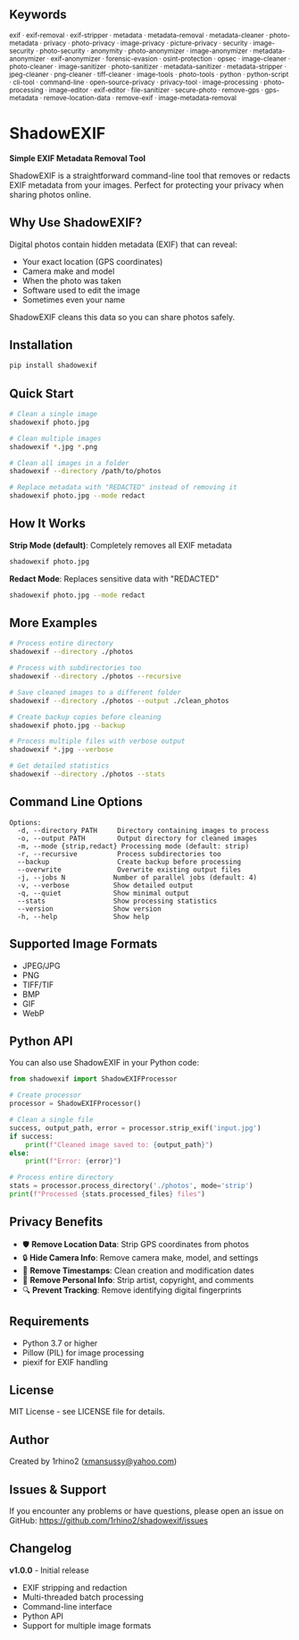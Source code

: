## Keywords  
<sub>
exif · exif-removal · exif-stripper · metadata · metadata-removal · metadata-cleaner · photo-metadata · privacy · photo-privacy · image-privacy · picture-privacy · security · image-security · photo-security · anonymity · photo-anonymizer · image-anonymizer · metadata-anonymizer · exif-anonymizer · forensic-evasion · osint-protection · opsec · image-cleaner · photo-cleaner · image-sanitizer · photo-sanitizer · metadata-sanitizer · metadata-stripper · jpeg-cleaner · png-cleaner · tiff-cleaner · image-tools · photo-tools · python · python-script · cli-tool · command-line · open-source-privacy · privacy-tool · image-processing · photo-processing · image-editor · exif-editor · file-sanitizer · secure-photo · remove-gps · gps-metadata · remove-location-data · remove-exif · image-metadata-removal
</sub>

# ShadowEXIF

**Simple EXIF Metadata Removal Tool**

ShadowEXIF is a straightforward command-line tool that removes or redacts EXIF metadata from your images. Perfect for protecting your privacy when sharing photos online.

## Why Use ShadowEXIF?

Digital photos contain hidden metadata (EXIF) that can reveal:

- Your exact location (GPS coordinates)
- Camera make and model
- When the photo was taken
- Software used to edit the image
- Sometimes even your name

ShadowEXIF cleans this data so you can share photos safely.

## Installation

```bash
pip install shadowexif
```

## Quick Start

```bash
# Clean a single image
shadowexif photo.jpg

# Clean multiple images
shadowexif *.jpg *.png

# Clean all images in a folder
shadowexif --directory /path/to/photos

# Replace metadata with "REDACTED" instead of removing it
shadowexif photo.jpg --mode redact
```

## How It Works

**Strip Mode (default)**: Completely removes all EXIF metadata

```bash
shadowexif photo.jpg
```

**Redact Mode**: Replaces sensitive data with "REDACTED"

```bash
shadowexif photo.jpg --mode redact
```

## More Examples

```bash
# Process entire directory
shadowexif --directory ./photos

# Process with subdirectories too
shadowexif --directory ./photos --recursive

# Save cleaned images to a different folder
shadowexif --directory ./photos --output ./clean_photos

# Create backup copies before cleaning
shadowexif photo.jpg --backup

# Process multiple files with verbose output
shadowexif *.jpg --verbose

# Get detailed statistics
shadowexif --directory ./photos --stats
```

## Command Line Options

```
Options:
  -d, --directory PATH     Directory containing images to process
  -o, --output PATH        Output directory for cleaned images
  -m, --mode {strip,redact} Processing mode (default: strip)
  -r, --recursive          Process subdirectories too
  --backup                 Create backup before processing
  --overwrite              Overwrite existing output files
  -j, --jobs N            Number of parallel jobs (default: 4)
  -v, --verbose           Show detailed output
  -q, --quiet             Show minimal output
  --stats                 Show processing statistics
  --version               Show version
  -h, --help              Show help
```

## Supported Image Formats

- JPEG/JPG
- PNG
- TIFF/TIF
- BMP
- GIF
- WebP

## Python API

You can also use ShadowEXIF in your Python code:

```python
from shadowexif import ShadowEXIFProcessor

# Create processor
processor = ShadowEXIFProcessor()

# Clean a single file
success, output_path, error = processor.strip_exif('input.jpg')
if success:
    print(f"Cleaned image saved to: {output_path}")
else:
    print(f"Error: {error}")

# Process entire directory
stats = processor.process_directory('./photos', mode='strip')
print(f"Processed {stats.processed_files} files")
```

## Privacy Benefits

- 🛡️ **Remove Location Data**: Strip GPS coordinates from photos
- 🔒 **Hide Camera Info**: Remove camera make, model, and settings
- 📅 **Remove Timestamps**: Clean creation and modification dates
- 👤 **Remove Personal Info**: Strip artist, copyright, and comments
- 🔍 **Prevent Tracking**: Remove identifying digital fingerprints

## Requirements

- Python 3.7 or higher
- Pillow (PIL) for image processing
- piexif for EXIF handling

## License

MIT License - see LICENSE file for details.

## Author

Created by 1rhino2 (xmansussy@yahoo.com)

## Issues & Support

If you encounter any problems or have questions, please open an issue on GitHub:
https://github.com/1rhino2/shadowexif/issues

## Changelog

**v1.0.0** - Initial release

- EXIF stripping and redaction
- Multi-threaded batch processing
- Command-line interface
- Python API
- Support for multiple image formats



